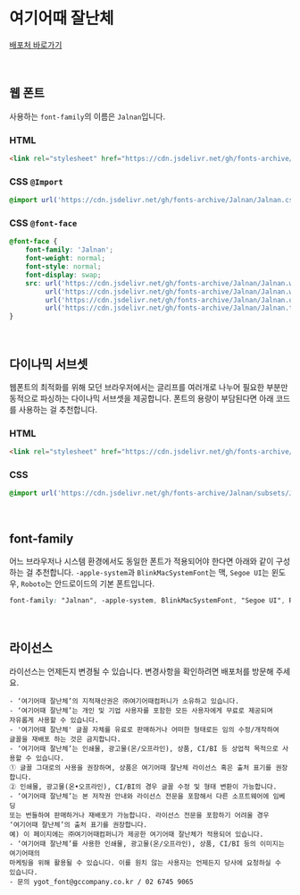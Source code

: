 # 여기어때 잘난체

[배포처 바로가기](https://www.goodchoice.kr/font#is-fifth)

&nbsp;

## 웹 폰트

사용하는 `font-family`의 이름은 `Jalnan`입니다.

### HTML

```html
<link rel="stylesheet" href="https://cdn.jsdelivr.net/gh/fonts-archive/Jalnan/Jalnan.css" type="text/css"/>
```

### CSS `@Import`

```css
@import url('https://cdn.jsdelivr.net/gh/fonts-archive/Jalnan/Jalnan.css');
```

### CSS `@font-face`

```css
@font-face {
    font-family: 'Jalnan';
    font-weight: normal;
    font-style: normal;
    font-display: swap;
    src: url('https://cdn.jsdelivr.net/gh/fonts-archive/Jalnan/Jalnan.woff2') format('woff2'),
         url('https://cdn.jsdelivr.net/gh/fonts-archive/Jalnan/Jalnan.woff') format('woff'),
         url('https://cdn.jsdelivr.net/gh/fonts-archive/Jalnan/Jalnan.otf') format('opentype'),
         url('https://cdn.jsdelivr.net/gh/fonts-archive/Jalnan/Jalnan.ttf') format('truetype');
}
```

&nbsp;

## 다이나믹 서브셋

웹폰트의 최적화를 위해 모던 브라우저에서는 글리프를 여러개로 나누어 필요한 부분만 동적으로 파싱하는 다이나믹 서브셋을 제공합니다. 폰트의 용량이 부담된다면 아래 코드를 사용하는 걸 추천합니다.

### HTML

```html
<link rel="stylesheet" href="https://cdn.jsdelivr.net/gh/fonts-archive/Jalnan/subsets/Jalnan-dynamic-subset.css" type="text/css"/>
```

### CSS

```css
@import url('https://cdn.jsdelivr.net/gh/fonts-archive/Jalnan/subsets/Jalnan-dynamic-subset.css');
```

&nbsp;

## font-family

어느 브라우저나 시스템 환경에서도 동일한 폰트가 적용되어야 한다면 아래와 같이 구성하는 걸 추천합니다. `-apple-system`과 `BlinkMacSystemFont`는 맥, `Segoe UI`는 윈도우, `Roboto`는 안드로이드의 기본 폰트입니다.


```css
font-family: "Jalnan", -apple-system, BlinkMacSystemFont, "Segoe UI", Roboto, Oxygen, Ubuntu, Cantarell, "Open Sans", "Helvetica Neue", sans-serif;
```

&nbsp;

## 라이선스

라이선스는 언제든지 변경될 수 있습니다. 변경사항을 확인하려면 배포처를 방문해 주세요.

```
- ‘여기어때 잘난체’의 지적재산권은 ㈜여기어때컴퍼니가 소유하고 있습니다. 
- ‘여기어때 잘난체’는 개인 및 기업 사용자를 포함한 모든 사용자에게 무료로 제공되며 
자유롭게 사용할 수 있습니다. 
- '여기어때 잘난체' 글꼴 자체를 유료로 판매하거나 어떠한 형태로든 임의 수정/개작하여 
글꼴을 재배포 하는 것은 금지합니다. 
- ‘여기어때 잘난체’는 인쇄물, 광고물(온/오프라인), 상품, CI/BI 등 상업적 목적으로 사용할 수 있습니다. 
① 글꼴 그대로의 사용을 권장하며, 상품은 여기어때 잘난체 라이선스 혹은 출처 표기를 권장합니다. 
② 인쇄물, 광고물(온•오프라인), CI/BI의 경우 글꼴 수정 및 형태 변환이 가능합니다. 
- ‘여기어때 잘난체’는 본 저작권 안내와 라이선스 전문을 포함해서 다른 소프트웨어에 임베딩 
또는 번들하여 판매하거나 재배포가 가능합니다. 라이선스 전문을 포함하기 어려울 경우 
‘여기어때 잘난체’의 출처 표기를 권장합니다. 
예) 이 페이지에는 ㈜여기어때컴퍼니가 제공한 여기어때 잘난체가 적용되어 있습니다. 
- ‘여기어때 잘난체’를 사용한 인쇄물, 광고물(온/오프라인), 상품, CI/BI 등의 이미지는 여기어때의 
마케팅을 위해 활용될 수 있습니다. 이를 원치 않는 사용자는 언제든지 당사에 요청하실 수 있습니다. 
- 문의 ygot_font@gccompany.co.kr / 02 6745 9065
```
